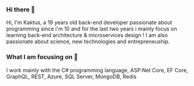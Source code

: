 ### Hi there 👋

Hi, I'm Kaktus, a 19 years old back-end developer passionate about programming since i'm 10 and for the last two years i mainly focus on learning back-end architecture & microservices design  ! 
I am also passionate about science, new technologies and entrepreneuship.

### What I am focusing on 👀
I work mainly with the C# programming language, ASP.Net Core, EF Core, GraphQL, REST, Azure, SQL Server, MongoDB, Redis
